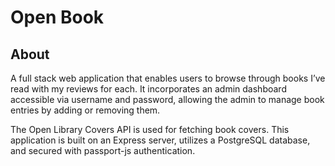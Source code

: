 # Open Book
## About
A full stack web application that enables users to browse through books I’ve read with my reviews for each. It incorporates an admin dashboard accessible via username and password, allowing the admin to manage book entries by adding or removing them. 

The Open Library Covers API is used for fetching book covers. This application is built on an Express server, utilizes a PostgreSQL database, and secured with passport-js authentication.

